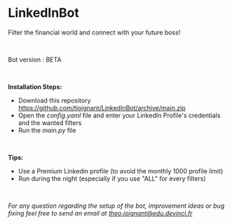 # LinkedInBot
Filter the financial world and connect with your future boss!

<br />

Bot version : BETA

<br />

**Installation Steps:**
  - Download this repository https://github.com/tjoignant/LinkedInBot/archive/main.zip
  - Open the *config.yaml* file and enter your LinkedIn Profile's credentials and the wanted filters
  - Run the *main.py* file 
  
<br />

**Tips:**
  - Use a Premium Linkedin profile (to avoid the monthly 1000 profile limit)
  - Run during the night (especially if you use "ALL" for every filters)

<br />

*For any question regarding the setup of the bot, improvement ideas or bug fixing feel free to send an email at theo.joignant@edu.devinci.fr*
